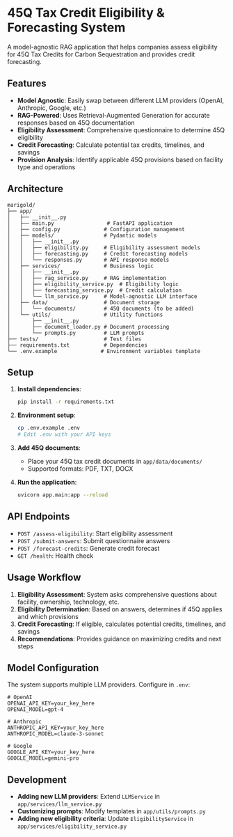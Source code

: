 # 45Q Tax Credit Eligibility & Forecasting System

A model-agnostic RAG application that helps companies assess eligibility for 45Q Tax Credits for Carbon Sequestration and provides credit forecasting.

## Features

- **Model Agnostic**: Easily swap between different LLM providers (OpenAI, Anthropic, Google, etc.)
- **RAG-Powered**: Uses Retrieval-Augmented Generation for accurate responses based on 45Q documentation
- **Eligibility Assessment**: Comprehensive questionnaire to determine 45Q eligibility
- **Credit Forecasting**: Calculate potential tax credits, timelines, and savings
- **Provision Analysis**: Identify applicable 45Q provisions based on facility type and operations

## Architecture

```
marigold/
├── app/
│   ├── __init__.py
│   ├── main.py                 # FastAPI application
│   ├── config.py              # Configuration management
│   ├── models/                # Pydantic models
│   │   ├── __init__.py
│   │   ├── eligibility.py     # Eligibility assessment models
│   │   ├── forecasting.py     # Credit forecasting models
│   │   └── responses.py       # API response models
│   ├── services/              # Business logic
│   │   ├── __init__.py
│   │   ├── rag_service.py     # RAG implementation
│   │   ├── eligibility_service.py  # Eligibility logic
│   │   ├── forecasting_service.py  # Credit calculation
│   │   └── llm_service.py     # Model-agnostic LLM interface
│   ├── data/                  # Document storage
│   │   └── documents/         # 45Q documents (to be added)
│   └── utils/                 # Utility functions
│       ├── __init__.py
│       ├── document_loader.py # Document processing
│       └── prompts.py         # LLM prompts
├── tests/                     # Test files
├── requirements.txt           # Dependencies
└── .env.example              # Environment variables template
```

## Setup

1. **Install dependencies**:
   ```bash
   pip install -r requirements.txt
   ```

2. **Environment setup**:
   ```bash
   cp .env.example .env
   # Edit .env with your API keys
   ```

3. **Add 45Q documents**:
   - Place your 45Q tax credit documents in `app/data/documents/`
   - Supported formats: PDF, TXT, DOCX

4. **Run the application**:
   ```bash
   uvicorn app.main:app --reload
   ```

## API Endpoints

- `POST /assess-eligibility`: Start eligibility assessment
- `POST /submit-answers`: Submit questionnaire answers
- `POST /forecast-credits`: Generate credit forecast
- `GET /health`: Health check

## Usage Workflow

1. **Eligibility Assessment**: System asks comprehensive questions about facility, ownership, technology, etc.
2. **Eligibility Determination**: Based on answers, determines if 45Q applies and which provisions
3. **Credit Forecasting**: If eligible, calculates potential credits, timelines, and savings
4. **Recommendations**: Provides guidance on maximizing credits and next steps

## Model Configuration

The system supports multiple LLM providers. Configure in `.env`:

```env
# OpenAI
OPENAI_API_KEY=your_key_here
OPENAI_MODEL=gpt-4

# Anthropic
ANTHROPIC_API_KEY=your_key_here
ANTHROPIC_MODEL=claude-3-sonnet

# Google
GOOGLE_API_KEY=your_key_here
GOOGLE_MODEL=gemini-pro
```

## Development

- **Adding new LLM providers**: Extend `LLMService` in `app/services/llm_service.py`
- **Customizing prompts**: Modify templates in `app/utils/prompts.py`
- **Adding new eligibility criteria**: Update `EligibilityService` in `app/services/eligibility_service.py` 